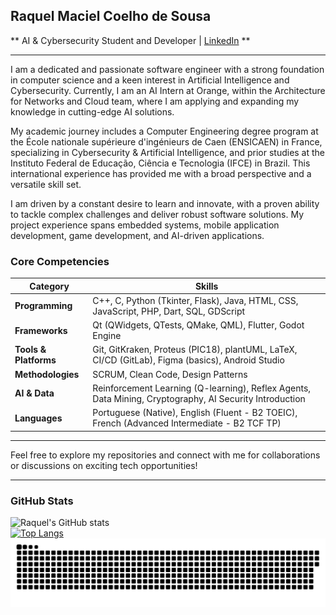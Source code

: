## Raquel Maciel Coelho de Sousa

** AI & Cybersecurity Student and Developer | [LinkedIn](https://www.linkedin.com/in/raquelmcoelhodesousa/) **

---

I am a dedicated and passionate software engineer with a strong foundation in computer science and a keen interest in Artificial Intelligence and Cybersecurity. Currently, I am an AI Intern at Orange, within the Architecture for Networks and Cloud team, where I am applying and expanding my knowledge in cutting-edge AI solutions.

My academic journey includes a Computer Engineering degree program at the École nationale supérieure d'ingénieurs de Caen (ENSICAEN) in France, specializing in Cybersecurity & Artificial Intelligence, and prior studies at the Instituto Federal de Educação, Ciência e Tecnologia (IFCE) in Brazil. This international experience has provided me with a broad perspective and a versatile skill set.

I am driven by a constant desire to learn and innovate, with a proven ability to tackle complex challenges and deliver robust software solutions. My project experience spans embedded systems, mobile application development, game development, and AI-driven applications.

### Core Competencies

| Category          | Skills                                                                                                |
|-------------------|-------------------------------------------------------------------------------------------------------|
| **Programming**   | C++, C, Python (Tkinter, Flask), Java, HTML, CSS, JavaScript, PHP, Dart, SQL, GDScript                 |
| **Frameworks**    | Qt (QWidgets, QTests, QMake, QML), Flutter, Godot Engine                                              |
| **Tools & Platforms** | Git, GitKraken, Proteus (PIC18), plantUML, LaTeX, CI/CD (GitLab), Figma (basics), Android Studio       |
| **Methodologies** | SCRUM, Clean Code, Design Patterns                                                                    |
| **AI & Data**     | Reinforcement Learning (Q-learning), Reflex Agents, Data Mining, Cryptography, AI Security Introduction |
| **Languages**     | Portuguese (Native), English (Fluent - B2 TOEIC), French (Advanced Intermediate - B2 TCF TP)          |

---

Feel free to explore my repositories and connect with me for collaborations or discussions on exciting tech opportunities!

---

### GitHub Stats

![Raquel's GitHub stats](https://github-readme-stats.vercel.app/api?username=raquelmcoelho&show_icons=true&bg_color=00000000)  
[![Top Langs](https://github-readme-stats.vercel.app/api/top-langs/?username=raquelmcoelho&layout=donut&theme=transparent)](https://github.com/anuraghazra/github-readme-stats)
<picture>
  <source media="(prefers-color-scheme: dark)" srcset="https://raw.githubusercontent.com/raquelmcoelho/raquelmcoelho/output/github-contribution-grid-snake-dark.svg">
  <source media="(prefers-color-scheme: light)" srcset="https://raw.githubusercontent.com/raquelmcoelho/raquelmcoelho/output/github-contribution-grid-snake.svg">
  <img src="https://raw.githubusercontent.com/raquelmcoelho/raquelmcoelho/output/github-contribution-grid-snake.svg" alt="GitHub Snake">
</picture>


